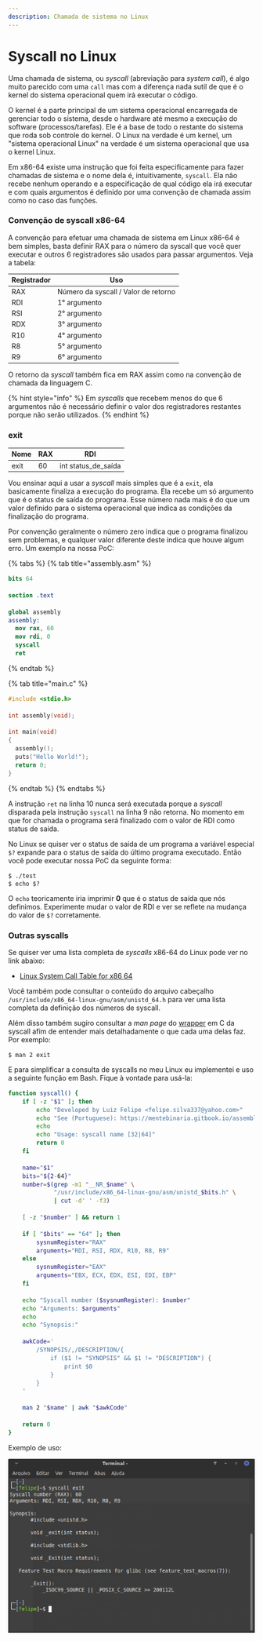 ```yaml
---
description: Chamada de sistema no Linux
---
```


# Syscall no Linux

Uma chamada de sistema, ou _syscall_ (abreviação para _system call_), é algo muito parecido com uma `call` mas com a diferença nada sutil de que é o kernel do sistema operacional quem irá executar o código.

O kernel é a parte principal de um sistema operacional encarregada de gerenciar todo o sistema, desde o hardware até mesmo a execução do software (processos/tarefas). Ele é a base de todo o restante do sistema que roda sob controle do kernel. O Linux na verdade é um kernel, um "sistema operacional Linux" na verdade é um sistema operacional que usa o kernel Linux.

Em x86-64 existe uma instrução que foi feita especificamente para fazer chamadas de sistema e o nome dela é, intuitivamente, `syscall`. Ela não recebe nenhum operando e a especificação de qual código ela irá executar e com quais argumentos é definido por uma convenção de chamada assim como no caso das funções.

### Convenção de syscall x86-64

A convenção para efetuar uma chamada de sistema em Linux x86-64 é bem simples, basta definir RAX para o número da syscall que você quer executar e outros 6 registradores são usados para passar argumentos. Veja a tabela:

| Registrador | Uso                                  |
| ----------- | ------------------------------------ |
| RAX         | Número da syscall / Valor de retorno |
| RDI         | 1° argumento                         |
| RSI         | 2° argumento                         |
| RDX         | 3° argumento                         |
| R10         | 4° argumento                         |
| R8          | 5° argumento                         |
| R9          | 6° argumento                         |

O retorno da _syscall_ também fica em RAX assim como na convenção de chamada da linguagem C.

{% hint style="info" %}
Em _syscalls_ que recebem menos do que 6 argumentos não é necessário definir o valor dos registradores restantes porque não serão utilizados.
{% endhint %}

### exit

| Nome | RAX | RDI                   |
| ---- | --- | --------------------- |
| exit | 60  | int status\_de\_saída |

Vou ensinar aqui a usar a _syscall_ mais simples que é a `exit`, ela basicamente finaliza a execução do programa. Ela recebe um só argumento que é o status de saída do programa. Esse número nada mais é do que um valor definido para o sistema operacional que indica as condições da finalização do programa.

Por convenção geralmente o número zero indica que o programa finalizou sem problemas, e qualquer valor diferente deste indica que houve algum erro. Um exemplo na nossa PoC:

{% tabs %}
{% tab title="assembly.asm" %}
```nasm
bits 64

section .text

global assembly
assembly:
  mov rax, 60
  mov rdi, 0
  syscall
  ret
```
{% endtab %}

{% tab title="main.c" %}
```c
#include <stdio.h>

int assembly(void);

int main(void)
{
  assembly();
  puts("Hello World!");
  return 0;
}
```
{% endtab %}
{% endtabs %}

A instrução `ret` na linha 10 nunca será executada porque a _syscall_ disparada pela instrução `syscall` na linha 9 não retorna. No momento em que for chamada o programa será finalizado com o valor de RDI como status de saída.

No Linux se quiser ver o status de saída de um programa a variável especial `$?` expande para o status de saída do último programa executado. Então você pode executar nossa PoC da seguinte forma:

```
$ ./test
$ echo $?
```

O `echo` teoricamente iria imprimir **0** que é o status de saída que nós definimos. Experimente mudar o valor de RDI e ver se reflete na mudança do valor de  `$?` corretamente.

### Outras syscalls

Se quiser ver uma lista completa de _syscalls_ x86-64 do Linux pode ver no link abaixo:

* [Linux System Call Table for x86 64](https://blog.rchapman.org/posts/Linux\_System\_Call\_Table\_for\_x86\_64/)

Você também pode consultar o conteúdo do arquivo cabeçalho `/usr/include/x86_64-linux-gnu/asm/unistd_64.h` para ver uma lista completa da definição dos números de syscall.

Além disso também sugiro consultar a _man page_ do [wrapper](https://pt.wikipedia.org/wiki/Wrapper) em C da syscall afim de entender mais detalhadamente o que cada uma delas faz. Por exemplo:

```
$ man 2 exit
```

E para simplificar a consulta de syscalls no meu Linux eu implementei e uso a seguinte função em Bash. Fique à vontade para usá-la:

```bash
function syscall() {
	if [ -z "$1" ]; then
		echo "Developed by Luiz Felipe <felipe.silva337@yahoo.com>"
		echo "See (Portuguese): https://mentebinaria.gitbook.io/assembly-x86"
		echo
		echo "Usage: syscall name [32|64]"
		return 0
	fi

	name="$1"
	bits="${2-64}"
	number=$(grep -m1 "__NR_$name" \
			 "/usr/include/x86_64-linux-gnu/asm/unistd_$bits.h" \
			 | cut -d' ' -f3)

	[ -z "$number" ] && return 1

	if [ "$bits" == "64" ]; then
		sysnumRegister="RAX"
		arguments="RDI, RSI, RDX, R10, R8, R9"
	else
		sysnumRegister="EAX"
		arguments="EBX, ECX, EDX, ESI, EDI, EBP"
	fi

	echo "Syscall number ($sysnumRegister): $number"
	echo "Arguments: $arguments"
	echo
	echo "Synopsis:"

	awkCode='
		/SYNOPSIS/,/DESCRIPTION/{
			if ($1 != "SYNOPSIS" && $1 != "DESCRIPTION") {
				print $0
			}
		}
	'

	man 2 "$name" | awk "$awkCode"

	return 0
}
```

Exemplo de uso:

![](<../.gitbook/assets/image (6).png>)
